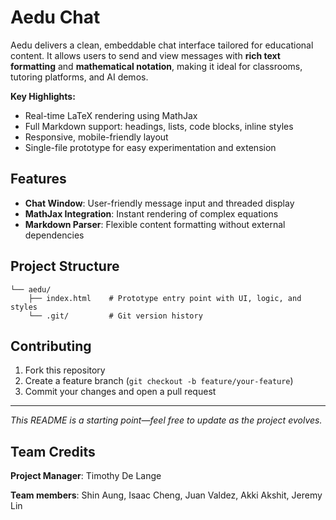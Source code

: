 # Aedu Chat

Aedu delivers a clean, embeddable chat interface tailored for educational content. It allows users to send and view messages with **rich text formatting** and **mathematical notation**, making it ideal for classrooms, tutoring platforms, and AI demos.

**Key Highlights:**

* Real-time LaTeX rendering using MathJax
* Full Markdown support: headings, lists, code blocks, inline styles
* Responsive, mobile-friendly layout
* Single-file prototype for easy experimentation and extension

## Features

* **Chat Window**: User-friendly message input and threaded display
* **MathJax Integration**: Instant rendering of complex equations
* **Markdown Parser**: Flexible content formatting without external dependencies

## Project Structure

```
└── aedu/
    ├── index.html    # Prototype entry point with UI, logic, and styles
    └── .git/         # Git version history
```

## Contributing

1. Fork this repository
2. Create a feature branch (`git checkout -b feature/your-feature`)
3. Commit your changes and open a pull request

---

*This README is a starting point—feel free to update as the project evolves.*

## Team Credits

**Project Manager**: Timothy De Lange

**Team members**: Shin Aung, Isaac Cheng, Juan Valdez, Akki Akshit, Jeremy Lin
